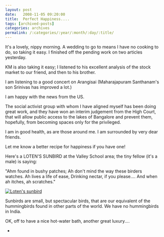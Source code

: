 ```yaml
---
layout: post
date:	2008-11-05 09:20:00
title:  Perfect Happiness....
tags: [archived-posts]
categories: archives
permalink: /:categories/:year/:month/:day/:title/
---
```

It's a lovely, nippy morning. A wedding to go to means I have no cooking to do, so taking it easy. I finished off the pending work on two articles yesterday. 

KM is also taking it easy; I listened to his excellent analysis of the stock market to our friend, and then to his brother. 

I am listening to a good concert on Arangisai (Maharajapuram Santhanam's son Srinivas has improved a lot.)

I am happy with the news from the US. 

The social activist group with whom I have aligned myself has been doing great work, and they have won an interim judgement from the High Court, that will allow public access to the lakes of Bangalore and prevent them, hopefully, from becoming spaces only for the privileged.

I am in good health, as are those around me. I am surrounded by very dear friends.

Let me know a better recipe for  happiness if you have one!


Here's a LOTEN'S SUNBIRD at the Valley School area; the tiny fellow (it's a male) is saying:

"Ahm found in bushy patches;
Ah don't mind the way these birders watches.
Ah lives a life of ease,
Drinking nectar, if you please....
And when ah itches, ah scratches."


<a href="http://s297.photobucket.com/albums/mm205/depontis/?action=view&current=IMG_8345.jpg" target="_blank"><img src="http://i297.photobucket.com/albums/mm205/depontis/IMG_8345.jpg" border="0" alt="Loten's sunbird"></a>

Sunbirds are small, but spectacular birds, that are our equivalent of the hummingbirds found in other parts of the world. We have no hummingbirds in India.


OK, off to have a nice hot-water bath, another great luxury....



*
